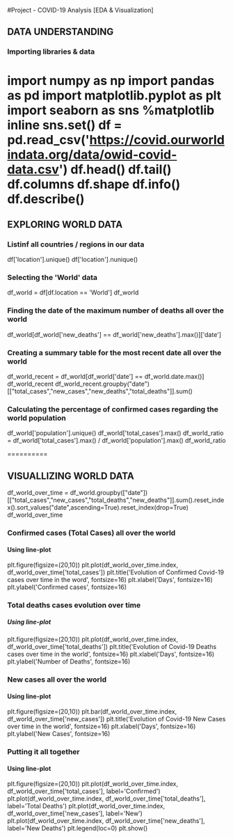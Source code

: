 #Project - COVID-19 Analysis [EDA &amp; Visualization]

## DATA UNDERSTANDING

### Importing libraries & data

import numpy as np
import pandas as pd
import matplotlib.pyplot as plt
import seaborn as sns
%matplotlib inline 
sns.set()
df = pd.read_csv('https://covid.ourworldindata.org/data/owid-covid-data.csv')
df.head()
df.tail()
df.columns
df.shape
df.info()
df.describe()
==========
## EXPLORING WORLD DATA

### Listinf all countries / regions in our data

df['location'].unique()
df['location'].nunique()

### Selecting the 'World' data

df_world = df[df.location == 'World']
df_world

### Finding the date of the maximum number of deaths all over the world

df_world[df_world['new_deaths'] == df_world['new_deaths'].max()]['date']

### Creating a summary table for the most recent date all over the world

df_world_recent = df_world[df_world['date'] == df_world.date.max()]
df_world_recent
df_world_recent.groupby("date")[["total_cases","new_cases","new_deaths","total_deaths"]].sum()

### Calculating the percentage of confirmed cases regarding the world population

df_world['population'].unique()
df_world['total_cases'].max()
df_world_ratio = df_world['total_cases'].max() / df_world['population'].max()
df_world_ratio

==========

## VISUALLIZING WORLD DATA

df_world_over_time = df_world.groupby(["date"])[["total_cases","new_cases","total_deaths","new_deaths"]].sum().reset_index().sort_values("date",ascending=True).reset_index(drop=True)
df_world_over_time

### Confirmed cases (Total Cases) all over the world

#### Using line-plot

plt.figure(figsize=(20,10))
plt.plot(df_world_over_time.index, df_world_over_time['total_cases'])
plt.title('Evolution of Confirmed Covid-19 cases over time in the word', fontsize=16)
plt.xlabel('Days', fontsize=16)
plt.ylabel('Confirmed cases', fontsize=16)

### Total deaths cases evolution over time

##### Using line-plot

plt.figure(figsize=(20,10))
plt.plot(df_world_over_time.index, df_world_over_time['total_deaths'])
plt.title('Evolution of Covid-19 Deaths cases over time in the world', fontsize=16)
plt.xlabel('Days', fontsize=16)
plt.ylabel('Number of Deaths', fontsize=16)

### New cases all over the world

#### Using line-plot

plt.figure(figsize=(20,10))
plt.bar(df_world_over_time.index, df_world_over_time['new_cases'])
plt.title('Evolution of Covid-19 New Cases over time in the world', fontsize=16)
plt.xlabel('Days', fontsize=16)
plt.ylabel('New Cases', fontsize=16)

### Putting it all together

#### Using line-plot

plt.figure(figsize=(20,10))
plt.plot(df_world_over_time.index, df_world_over_time['total_cases'], label='Confirmed')
plt.plot(df_world_over_time.index, df_world_over_time['total_deaths'], label='Total Deaths')
plt.plot(df_world_over_time.index, df_world_over_time['new_cases'], label='New')
plt.plot(df_world_over_time.index, df_world_over_time['new_deaths'], label='New Deaths')
plt.legend(loc=0)
plt.show()








